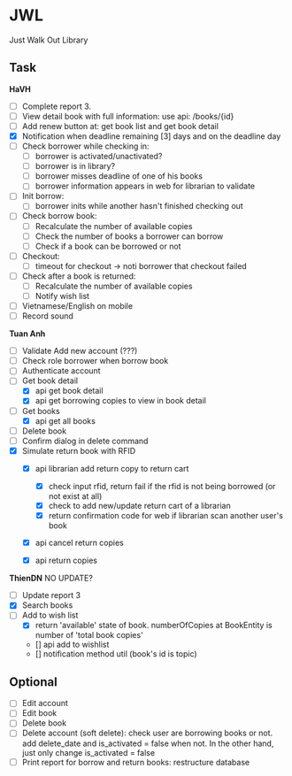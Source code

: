 # JWL
Just Walk Out Library

## Task

**HaVH**
* [ ] Complete report 3.
* [ ] View detail book with full information: use api: /books/{id}
* [ ] Add renew button at: get book list and get book detail
* [x] Notification when deadline remaining [3] days and on the deadline day
* [ ] Check borrower while checking in:
    + [ ] borrower is activated/unactivated?
    + [ ] borrower is in library?
    + [ ] borrower misses deadline of one of his books
    + [ ] borrower information appears in web for librarian to validate
* [ ] Init borrow:
    + [ ] borrower inits while another hasn't finished checking out
* [ ] Check borrow book:
    + [ ] Recalculate the number of available copies
    + [ ] Check the number of books a borrower can borrow
    + [ ] Check if a book can be borrowed or not
* [ ] Checkout:
    + [ ] timeout for checkout -> noti borrower that checkout failed
* [ ] Check after a book is returned:
    + [ ] Recalculate the number of available copies
    + [ ] Notify wish list
* [ ] Vietnamese/English on mobile
* [ ] Record sound

**Tuan Anh**
* [ ] Validate Add new account (???)
* [ ] Check role borrower when borrow book
* [ ] Authenticate account
* [ ] Get book detail
    + [x] api get book detail
    + [x] api get borrowing copies to view in book detail
* [ ] Get books
    + [x] api get all books
* [ ] Delete book
* [ ] Confirm dialog in delete command
* [x] Simulate return book with RFID
    + [x] api librarian add return copy to return cart
      + [x] check input rfid, return fail if the rfid is not being borrowed (or not exist at all)
      + [x] check to add new/update return cart of a librarian
      + [x] return confirmation code for web if librarian scan another user's book
    + [x] api cancel return copies
    + [x] api return copies


**ThienDN** NO UPDATE?
* [ ] Update report 3
* [x] Search books
* [ ] Add to wish list
	+ [x] return 'available' state of book. numberOfCopies at BookEntity is number of 'total book copies'
	+ [] api add to wishlist
	+ [] notification method util (book's id is topic)


## Optional
* [ ] Edit account
* [ ] Edit book
* [ ] Delete book
* [ ] Delete account (soft delete): check user are borrowing books or not. add delete_date and is_activated = false when not. In the other hand, just only change is_activated = false
* [ ] Print report for borrow and return books: restructure database